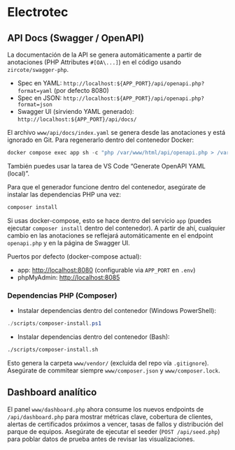 # Electrotec

## API Docs (Swagger / OpenAPI)

La documentación de la API se genera automáticamente a partir de anotaciones (PHP Attributes `#[OA\...]`) en el código usando `zircote/swagger-php`.

- Spec en YAML: `http://localhost:${APP_PORT}/api/openapi.php?format=yaml` (por defecto 8080)
- Spec en JSON: `http://localhost:${APP_PORT}/api/openapi.php?format=json`
- Swagger UI (sirviendo YAML generado): `http://localhost:${APP_PORT}/api/docs/`

El archivo `www/api/docs/index.yaml` se genera desde las anotaciones y está ignorado en Git. Para regenerarlo dentro del contenedor Docker:

```powershell
docker compose exec app sh -c "php /var/www/html/api/openapi.php > /var/www/html/api/docs/index.yaml"
```

También puedes usar la tarea de VS Code “Generate OpenAPI YAML (local)”.

Para que el generador funcione dentro del contenedor, asegúrate de instalar las dependencias PHP una vez:

```bash
composer install
```

Si usas docker-compose, esto se hace dentro del servicio `app` (puedes ejecutar `composer install` dentro del contenedor). A partir de ahí, cualquier cambio en las anotaciones se reflejará automáticamente en el endpoint `openapi.php` y en la página de Swagger UI.

Puertos por defecto (docker-compose actual):

- app: <http://localhost:8080> (configurable via `APP_PORT` en `.env`)
- phpMyAdmin: <http://localhost:8085>

### Dependencias PHP (Composer)

- Instalar dependencias dentro del contenedor (Windows PowerShell):

```powershell
./scripts/composer-install.ps1
```

- Instalar dependencias dentro del contenedor (Bash):

```bash
./scripts/composer-install.sh
```

Esto genera la carpeta `www/vendor/` (excluida del repo vía `.gitignore`). Asegúrate de commitear siempre `www/composer.json` y `www/composer.lock`.

## Dashboard analítico

El panel `www/dashboard.php` ahora consume los nuevos endpoints de `/api/dashboard.php` para mostrar métricas clave, cobertura de clientes, alertas de certificados próximos a vencer, tasas de fallos y distribución del parque de equipos. Asegúrate de ejecutar el seeder (`POST /api/seed.php`) para poblar datos de prueba antes de revisar las visualizaciones.
